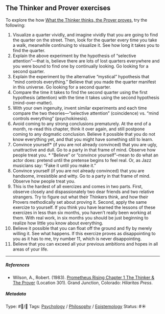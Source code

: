 ## The Thinker and Prover exercises

To explore the how [What the Thinker thinks, the Prover proves](What%20the%20Thinker%20thinks,%20the%20Prover%20proves.md), try the following: 

1. Visualize a quarter vividly, and imagine vividly that you are going to find the quarter on the street. Then, look for the quarter every time you take a walk, meanwhile continuing to visualize it. See how long it takes you to find the quarter. 
1. Explain the above experiment by the hypothesis of “selective attention”—that is, believe there are lots of lost quarters everywhere and you were bound to find one by continually looking. Go looking for a second quarter. 
1. Explain the experiment by the alternative “mystical” hypothesis that “mind controls everything.” Believe that you made the quarter manifest in this universe. Go looking for a second quarter. 
1. Compare the time it takes to find the second quarter using the first hypothesis (attention) with the time it takes using the second hypothesis (mind-over-matter). 
1. With your own ingenuity, invent similar experiments and each time compare the two theories—“selective attention” (coincidence) vs. “mind controls everything” (psychokinesis). 
1. Avoid coming to any strong conclusions prematurely. At the end of a month, re-read this chapter, think it over again, and still postpone coming to any dogmatic conclusion. Believe it possible that you do not know everything yet, and that you might have something still to learn. 
1. Convince yourself\* (if you are not already convinced) that you are ugly, unattractive and dull. Go to a party in that frame of mind. Observe how people treat you. * “Believe” or “convince yourself”–mean to do what an actor does: pretend until the pretense begins to feel real. Or, as Jazz musicians say: “Fake it until you make it.”
1. Convince yourself (if you are not already convinced) that you are handsome, irresistible and witty. Go to a party in that frame of mind. Observe how people treat you. 
1. This is the hardest of all exercizes and comes in two parts. First, observe closely and dispassionately two dear friends and two relative strangers. Try to figure out what their Thinkers think, and how their Provers methodically set about proving it. Second, apply the same exercize to yourself. If you think you have learned the lessons of these exercizes in less than six months, you haven’t really been working at them. With real work, in six months you should be just beginning to realize how little you know about everything. 
1. Believe it possible that you can float off the ground and fly by merely willing it. See what happens. If this exercize proves as disappointing to you as it has to me, try number 11, which is never disappointing. 
1. Believe that you can exceed all your previous ambitions and hopes in all areas of your life.

---

##### References

* Wilson, A., Robert. (1983). [Prometheus Rising Chapter 1 The Thinker & The Prover](Prometheus%20Rising%20Chapter%201%20The%20Thinker%20&%20The%20Prover.md) (Location 301). Grand Junction, Colorado: *Hilaritas Press*. 

##### Metadata

Type: #🔵/🔵 
Tags: [Psychology](Psychology.md) / [Philosophy](Philosophy.md) / [Epistemology](Epistemology.md) 
Status: #☀️ 
